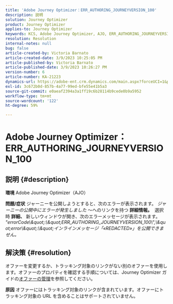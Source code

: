 ```yaml
---
title: 'Adobe Journey Optimizer：ERR_AUTHORING_JOURNEYVERSION_100'
description: 説明
solution: Journey Optimizer
product: Journey Optimizer
applies-to: Journey Optimizer
keywords: KCS, Adobe Journey Optimizer, AJO, ERR_AUTHORING_JOURNEYVERSION_100, ジャーニーの公開
resolution: Resolution
internal-notes: null
bug: false
article-created-by: Victoria Barnato
article-created-date: 3/9/2023 10:25:05 PM
article-published-by: Victoria Barnato
article-published-date: 3/9/2023 10:26:27 PM
version-number: 6
article-number: KA-21223
dynamics-url: https://adobe-ent.crm.dynamics.com/main.aspx?forceUCI=1&pagetype=entityrecord&etn=knowledgearticle&id=4597683b-c9be-ed11-83ff-6045bd006d92
exl-id: 3c672b0d-857b-4a77-99ed-bfe55e41b5a3
source-git-commit: e0aeaf2394a3a1ff19c6b28114b9cede0b9a5952
workflow-type: tm+mt
source-wordcount: '122'
ht-degree: 59%

---
```


# Adobe Journey Optimizer：ERR_AUTHORING_JOURNEYVERSION_100

## 説明 {#description}

<b>環境</b>
Adobe Journey Optimizer（AJO）


<b>問題/症状</b>
ジャーニーを公開しようとすると、次のエラーが表示されます。 *ジャーニーの公開中にエラーが発生しました* ～へのリンクを持つ <b>詳細情報。</b>  選択時 <b>詳細、</b> 新しいウィンドウが開き、次のエラーメッセージが表示されます。
*&quot;errorCode\\\&quot;:\\\&quot;ERR_AUTHORING_JOURNEYVERSION_100\\&quot;,\\\&quot;error\\\&quot;:\\\&quot;インラインメッセージ「«REDACTED»」を公開できません。*

## 解決策 {#resolution}


オファーを変更するか、トラッキング対象のリンクがない別のオファーを使用します。オファーのプロパティを確認する手順については、Journey Optimizer ガイドの[オファーの管理](https://experienceleague.adobe.com/docs/journey-optimizer/using/offer-decisioning/managing-offers-in-the-offer-library/configure-offers/creating-personalized-offers.html?lang=ja#offer-list)を参照してください。


<b>原因</b>
オファーにはトラッキング対象のリンクが含まれています。オファーにトラッキング対象の URL を含めることはサポートされていません。
